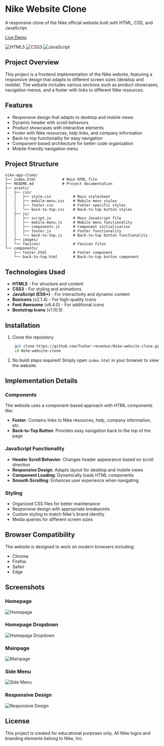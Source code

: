 # Nike Website Clone

A responsive clone of the Nike official website built with HTML, CSS, and JavaScript.

[Live Demo](https://nike-websiteclone.vercel.app/)

![HTML5](https://img.shields.io/badge/html5-%23E34F26.svg?style=for-the-badge&logo=html5&logoColor=white)
![CSS3](https://img.shields.io/badge/css3-%231572B6.svg?style=for-the-badge&logo=css3&logoColor=white)
![JavaScript](https://img.shields.io/badge/javascript-%23323330.svg?style=for-the-badge&logo=javascript&logoColor=%23F7DF1E)

## Project Overview

This project is a frontend implementation of the Nike website, featuring a responsive design that adapts to different screen sizes (desktop and mobile). The website includes various sections such as product showcases, navigation menus, and a footer with links to different Nike resources.

## Features

- Responsive design that adapts to desktop and mobile views
- Dynamic header with scroll behaviors
- Product showcases with interactive elements
- Footer with Nike resources, help links, and company information
- Back-to-top functionality for easy navigation
- Component-based architecture for better code organization
- Mobile-friendly navigation menu

## Project Structure

```
nike-app-clone/
├── index.html            # Main HTML file
├── README.md             # Project documentation
├── assets/
│   ├── css/
│   │   ├── style.css          # Main stylesheet
│   │   ├── mobile-menu.css    # Mobile menu styles
│   │   ├── footer.css         # Footer-specific styles
│   │   └── back-to-top.css    # Back-to-top button styles
│   ├── js/
│   │   ├── script.js          # Main JavaScript file
│   │   ├── mobile-menu.js     # Mobile menu functionality
│   │   ├── components.js      # Component initialization
│   │   ├── footer.js          # Footer functionality
│   │   └── back-to-top.js     # Back-to-top button functionality
│   ├── images/
│   └── favicon/               # Favicon files
└── components/
    ├── footer.html            # Footer component
    └── back-to-top.html       # Back-to-top button component
```

## Technologies Used

- **HTML5** - For structure and content
- **CSS3** - For styling and animations
- **JavaScript (ES6+)** - For interactivity and dynamic content
- **Boxicons** (v2.1.4) - For high-quality icons
- **Font Awesome** (v6.4.0) - For additional icons
- **Bootstrap Icons** (v1.10.5)

## Installation

1. Clone the repository
   ```bash
    git clone https://github.com/Tushar-revankar/Nike-website-clone.git
    cd Nike-website-clone
   ```

2. No build steps required! Simply open `index.html` in your browser to view the website.

## Implementation Details

### Components

The website uses a component-based approach with HTML components like:

- **Footer**: Contains links to Nike resources, help, company information, etc.
- **Back-to-Top Button**: Provides easy navigation back to the top of the page

### JavaScript Functionality

- **Header Scroll Behavior**: Changes header appearance based on scroll direction
- **Responsive Design**: Adapts layout for desktop and mobile views
- **Component Loading**: Dynamically loads HTML components
- **Smooth Scrolling**: Enhances user experience when navigating

### Styling

- Organized CSS files for better maintenance
- Responsive design with appropriate breakpoints
- Custom styling to match Nike's brand identity
- Media queries for different screen sizes

## Browser Compatibility

The website is designed to work on modern browsers including:
- Chrome
- Firefox
- Safari
- Edge

## Screenshots

### Homepage
![Homepage](assets/images/screenshots/homepage.png)

### Homepage Dropdown
![Homepage Dropdown](assets/images/screenshots/homepage-dropdown.png)

### Mainpage
![Mainpage](assets/images/screenshots/mainpage.png)

### Side Menu
![Side Menu](assets/images/screenshots/sidemenu.png)

### Responsive Design
![Responsive Design](assets/images/screenshots/responsive-menu.png)

## License

This project is created for educational purposes only. All Nike logos and branding elements belong to Nike, Inc. 